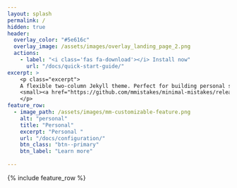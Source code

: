 ```yaml
---
layout: splash
permalink: /
hidden: true
header:
  overlay_color: "#5e616c"
  overlay_image: /assets/images/overlay_landing_page_2.png
  actions:
    - label: "<i class='fas fa-download'></i> Install now"
      url: "/docs/quick-start-guide/"
excerpt: >
    <p class="excerpt">
    A flexible two-column Jekyll theme. Perfect for building personal sites, blogs, and portfolios.<br />
    <small><a href="https://github.com/mmistakes/minimal-mistakes/releases/tag/4.26.2">Latest release v4.26.2</a></small>
    </p>
feature_row:
  - image_path: /assets/images/mm-customizable-feature.png
    alt: "personal"
    title: "Personal"
    excerpt: "Personal "
    url: "/docs/configuration/"
    btn_class: "btn--primary"
    btn_label: "Learn more"
   
---
```


{% include feature_row %}